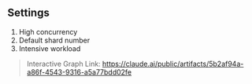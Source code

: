 ## Settings

1. High concurrency
2. Default shard number 
3. Intensive workload

> Interactive Graph Link: https://claude.ai/public/artifacts/5b2af94a-a86f-4543-9316-a5a77bdd02fe